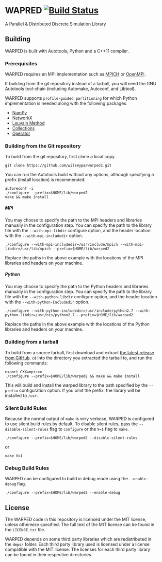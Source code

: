 # WAPRED [![Build Status](http://img.shields.io/travis/wilseypa/warped2/master.svg)](https://travis-ci.org/wilseypa/warped2)

A Parallel & Distributed Discrete Simulation Library

## Building

WARPED is built with Autotools, Python and a C++11 compiler.

### Prerequisites

WARPED requires an MPI implementation such as [MPICH](http://www.mpich.org/) or
[OpenMPI](http://www.open-mpi.org/).

If building from the git repository instead of a tarball, you  will need the GNU
Autotools tool-chain (including Automake, Autoconf, and Libtool).

WARPED supports `profile-guided partitioning` for which Python implementation is
needed along with the following packages:

*   [NumPy](http://www.numpy.org/)
*   [NetworkX](https://networkx.github.io/)
*   [Louvain Method](https://sites.google.com/site/findcommunities/)
*   [Collections](https://docs.python.org/2/library/collections.html)
*   [Operator](https://docs.python.org/2/library/operator.html)


### Building from the Git repository

To build from the git repository, first clone a local copy.

```
git clone https://github.com/wilseypa/warped2.git
```

You can run the Autotools build without any options, although specifying a prefix (install
location) is recommended.

```
autoreconf -i
./configure --prefix=$HOME/lib/warped2
make && make install
```

##### MPI
You may choose to specify the path to the MPI headers and libraries manually in the
configuration step. You can specify the path to the library file with the
`--with-mpi-libdir` configure option, and the header location with the `--with-mpi-includedir`
option.

```
./configure --with-mpi-includedir=/usr/include/mpich --with-mpi-libdir=/usr/lib/mpich --prefix=$HOME/lib/warped2
```

Replace the paths in the above example with the locations of the MPI libraries and headers
on your machine.

##### Python
You may choose to specify the path to the Python headers and libraries manually in the
configuration step. You can specify the path to the library file with the
`--with-python-libdir` configure option, and the header location with the `--with-python-includedir`
option.

```
./configure --with-python-includedir=/usr/include/python2.7 --with-python-libdir=/usr/bin/python2.7 --prefix=$HOME/lib/warped2
```

Replace the paths in the above example with the locations of the Python libraries and headers
on your machine.


### Building from a tarball

To build from a source tarball, first download and extract [the latest release from
GitHub](https://github.com/wilseypa/warped/releases). `cd` into the directory you
extracted the tarball to, and run the following commands:

```
export CXX=mpicxx
./configure --prefix=$HOME/lib/warped2 && make && make install
```

This will build and install the warped library to the path specified by the `--prefix`
configuration option. If you omit the prefix, the library will be installed to `/usr`.

### Silent Build Rules

Because the normal output of `make` is very verbose, WARPED is configured to use silent
build rules by default. To disable silent rules, pass the `--disable-silent-rules` flag to
`configure` or the `V=1` flag to `make`.

```
./configure --prefix=$HOME/lib/warped2 --disable-silent-rules
```
or

```
make V=1
```

### Debug Build Rules

WARPED can be configured to build in debug mode using the `--enable-debug` flag.

```
./configure --prefix=$HOME/lib/warped2 --enable-debug
```

## License

The WARPED code in this repository is licensed under the MIT license, unless otherwise
specified. The full text of the MIT license can be found in the `LICENSE.txt` file.

WARPED depends on some third party libraries which are redistributed in the `deps/`
folder. Each third party library used is licensed under a license compatible with the MIT
license. The licenses for each third party library can be found in their respective
directories.

